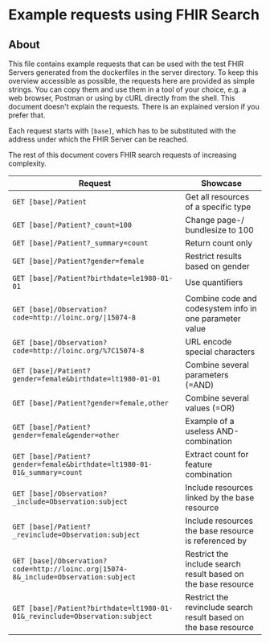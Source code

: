 # Example requests using FHIR Search

## About
This file contains example requests that can be used with the test FHIR Servers generated from the dockerfiles in the server directory. To keep this overview accessible as possible, the requests here are provided as simple strings. You can copy them and use them in a tool of your choice, e.g. a web browser, Postman or using by cURL directly from the shell. This document doesn't explain the requests. There is an explained version if you prefer that.

Each request starts with `[base]`, which has to be substituted with the address under which the FHIR Server can be reached.

The rest of this document covers FHIR search requests of increasing complexity.


 Request                                                                          | Showcase
----------------------------------------------------------------------------------|---------
`GET [base]/Patient`                                                              | Get all resources of a specific type
`GET [base]/Patient?_count=100`                                                   | Change page-/ bundlesize to 100
`GET [base]/Patient?_summary=count`                                               | Return count only
`GET [base]/Patient?gender=female`                                                | Restrict results based on gender
`GET [base]/Patient?birthdate=le1980-01-01`                                       | Use quantifiers
`GET [base]/Observation?code=http://loinc.org/\|15074-8`                           | Combine code and codesystem info in one parameter value
`GET [base]/Observation?code=http://loinc.org/%7C15074-8`                         | URL encode special characters
`GET [base]/Patient?gender=female&birthdate=lt1980-01-01`                         | Combine several parameters (=AND)
`GET [base]/Patient?gender=female,other`                                          | Combine several values (=OR)
`GET [base]/Patient?gender=female&gender=other`                                   | Example of a useless AND-combination
`GET [base]/Patient?gender=female&birthdate=lt1980-01-01&_summary=count`          | Extract count for feature combination
`GET [base]/Observation?_include=Observation:subject`                             | Include resources linked by the base resource
`GET [base]/Patient?_revinclude=Observation:subject`                              | Include resources the base resource is referenced by
`GET [base]/Observation?code=http://loinc.org\|15074-8&_include=Observation:subject`| Restrict the include search result based on the base resource
`GET [base]/Patient?birthdate=lt1980-01-01&_revinclude=Observation:subject`       | Restrict the revinclude search result based on the base resource










